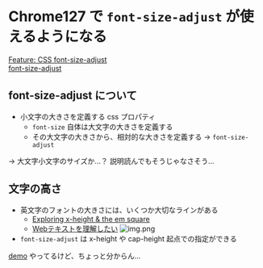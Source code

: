 # Chrome127 で `font-size-adjust` が使えるようになる

[Feature: CSS font-size-adjust](https://chromestatus.com/feature/5720910061371392)  
[font-size-adjust](https://developer.mozilla.org/ja/docs/Web/CSS/font-size-adjust)

## font-size-adjust について

- 小文字の大きさを定義する css プロパティ
  - `font-size` 自体は大文字の大きさを定義する
  - その大文字の大きさから、相対的な大きさを定義する -> `font-size-adjust`

-> 大文字小文字のサイズか...？ 説明読んでもそうじゃなさそう...

## 文字の高さ

- 英文字のフォントの大きさには、いくつか大切なラインがある
  - [Exploring x-height & the em square](https://fonts.google.com/knowledge/choosing_type/exploring_x_height_the_em_square)
  - [Webテキストを理解したい](https://qiita.com/rhrh__8/items/b1fbfaf6b604a3ffb8b0)
  ![img.png](https://fonts.gstatic.com/s/img/knowledge/modules/choosing_type/lessons/exploring_x_height_the_em_square/images/2.9.1_439626857.svg) 
- `font-size-adjust` は x-height や cap-height 起点での指定ができる


[demo](https://codesandbox.io/p/devbox/fv27c8) やってるけど、ちょっと分からん...